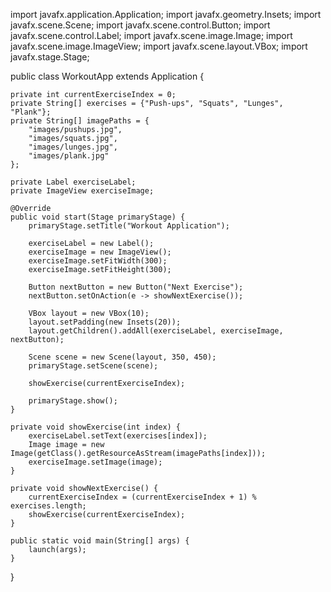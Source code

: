 import javafx.application.Application;
import javafx.geometry.Insets;
import javafx.scene.Scene;
import javafx.scene.control.Button;
import javafx.scene.control.Label;
import javafx.scene.image.Image;
import javafx.scene.image.ImageView;
import javafx.scene.layout.VBox;
import javafx.stage.Stage;

public class WorkoutApp extends Application {

    private int currentExerciseIndex = 0;
    private String[] exercises = {"Push-ups", "Squats", "Lunges", "Plank"};
    private String[] imagePaths = {
        "images/pushups.jpg",
        "images/squats.jpg",
        "images/lunges.jpg",
        "images/plank.jpg"
    };

    private Label exerciseLabel;
    private ImageView exerciseImage;

    @Override
    public void start(Stage primaryStage) {
        primaryStage.setTitle("Workout Application");

        exerciseLabel = new Label();
        exerciseImage = new ImageView();
        exerciseImage.setFitWidth(300);
        exerciseImage.setFitHeight(300);

        Button nextButton = new Button("Next Exercise");
        nextButton.setOnAction(e -> showNextExercise());

        VBox layout = new VBox(10);
        layout.setPadding(new Insets(20));
        layout.getChildren().addAll(exerciseLabel, exerciseImage, nextButton);

        Scene scene = new Scene(layout, 350, 450);
        primaryStage.setScene(scene);

        showExercise(currentExerciseIndex);

        primaryStage.show();
    }

    private void showExercise(int index) {
        exerciseLabel.setText(exercises[index]);
        Image image = new Image(getClass().getResourceAsStream(imagePaths[index]));
        exerciseImage.setImage(image);
    }

    private void showNextExercise() {
        currentExerciseIndex = (currentExerciseIndex + 1) % exercises.length;
        showExercise(currentExerciseIndex);
    }

    public static void main(String[] args) {
        launch(args);
    }
}
